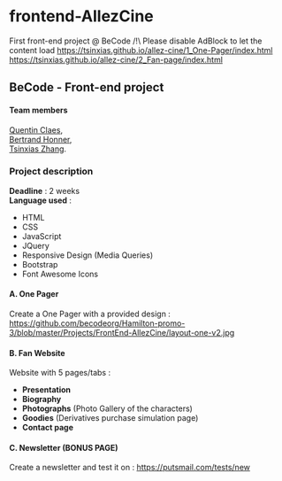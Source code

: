 # frontend-AllezCine
First front-end project @ BeCode
/!\ Please disable AdBlock to let the content load
https://tsinxias.github.io/allez-cine/1_One-Pager/index.html
https://tsinxias.github.io/allez-cine/2_Fan-page/index.html

## BeCode - Front-end project

#### Team members

[Quentin Claes]('https://github.com/QuentinClaes'),  
[Bertrand Honner]('https://github.com/SuperchillB'),  
[Tsinxias Zhang]('https://github.com/Tsinxias').  


### Project description

**Deadline** : 2 weeks  
**Language used** :  
- HTML
- CSS
- JavaScript
- JQuery
- Responsive Design (Media Queries)
- Bootstrap
- Font Awesome Icons


#### A. One Pager

Create a One Pager with a provided design : https://github.com/becodeorg/Hamilton-promo-3/blob/master/Projects/FrontEnd-AllezCine/layout-one-v2.jpg  


#### B. Fan Website

Website with 5 pages/tabs :  
- **Presentation**
- **Biography**
- **Photographs** (Photo Gallery of the characters)
- **Goodies** (Derivatives purchase simulation page)
- **Contact page**


#### C. Newsletter (BONUS PAGE)  

Create a newsletter and test it on :  https://putsmail.com/tests/new
